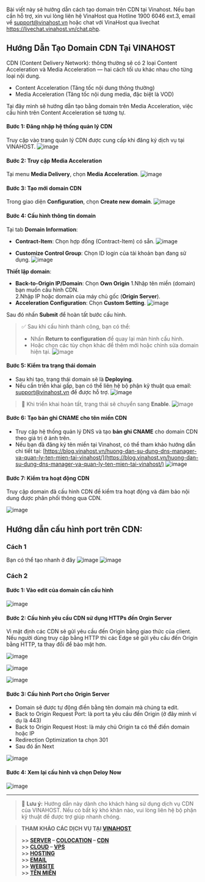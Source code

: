 Bài viết này sẽ hướng dẫn cách tạo domain trên CDN tại Vinahost. Nếu bạn cần hỗ trợ, xin vui lòng liên hệ VinaHost qua Hotline 1900 6046 ext.3, email về support@vinahost.vn hoặc chat với VinaHost qua livechat https://livechat.vinahost.vn/chat.php.
## Hướng Dẫn Tạo Domain CDN Tại VINAHOST
CDN (Content Delivery Network): thông thường sẽ có 2 loại Content Acceleration và Media Acceleration — hai cách tối ưu khác nhau cho từng loại nội dung.  
- Content Acceleration (Tăng tốc nội dung thông thường)  
-  Media Acceleration (Tăng tốc nội dung media, đặc biệt là VOD)
  
Tại đây mình sẽ hướng dẫn tạo bằng domain trên Media Acceleration, việc cấu hình trên Content Acceleration sẽ tương tự.
#### Bước 1: Đăng nhập hệ thống quản lý CDN
Truy cập vào trang quản lý CDN được cung cấp khi đăng ký dịch vụ tại VINAHOST.
![image](https://github.com/user-attachments/assets/73d11ae4-2657-4fd2-acbe-5b45899cc285)

#### Bước 2: Truy cập Media Acceleration
Tại menu **Media Delivery**, chọn **Media Acceleration**.
![image](https://github.com/user-attachments/assets/54f5396e-62a0-422c-9d1b-46d9968cef9e)

#### Bước 3: Tạo mới domain CDN
Trong giao diện **Configuration**, chọn **Create new domain**.
![image](https://github.com/user-attachments/assets/0efe54bf-cb58-4019-b47c-54a44c71d60a)

#### Bước 4: Cấu hình thông tin domain

Tại tab **Domain Information**:

- **Contract-Item**: Chọn hợp đồng (Contract-Item) có sẵn.
![image](https://github.com/user-attachments/assets/64fae013-f049-45ab-9c59-2ec97aea95a5)

- **Customize Control Group**: Chọn ID login của tài khoản bạn đang sử dụng.
![image](https://github.com/user-attachments/assets/1b8b6152-7042-4057-9357-c9943145d4a7)

**Thiết lập domain**:
- **Back-to-Origin IP/Domain**: Chọn **Own Origin**
  1.Nhập tên miền (domain) bạn muốn cấu hình CDN.  
  2.Nhập IP hoặc domain của máy chủ gốc (**Origin Server**).
- **Acceleration Configuration**: Chọn **Custom Setting**.
![image](https://github.com/user-attachments/assets/fbf05e67-7659-4741-a1ec-4cee45eaa3b5)


Sau đó nhấn **Submit** để hoàn tất bước cấu hình.

> ✅ Sau khi cấu hình thành công, bạn có thể:
> - Nhấn **Return to configuration** để quay lại màn hình cấu hình.
> - Hoặc chọn các tùy chọn khác để thêm mới hoặc chỉnh sửa domain hiện tại.
![image](https://github.com/user-attachments/assets/269bfb6c-acef-4aa6-9e5a-2ff567ecf1c5)


#### Bước 5: Kiểm tra trạng thái domain

- Sau khi tạo, trạng thái domain sẽ là **Deploying**.
- Nếu cần triển khai gấp, bạn có thể liên hệ bộ phận kỹ thuật qua email: [support@vinahost.vn](mailto:support@vinahost.vn) để được hỗ trợ.
![image](https://github.com/user-attachments/assets/83eb8b8a-10ca-4d08-8516-cf5a5d5d1a2d)


> 🔄 Khi triển khai hoàn tất, trạng thái sẽ chuyển sang **Enable**.
![image](https://github.com/user-attachments/assets/f3c22088-19dd-497c-a4cc-406faf3f005b)

#### Bước 6: Tạo bản ghi CNAME cho tên miền CDN

- Truy cập hệ thống quản lý DNS và tạo **bản ghi CNAME** cho domain CDN theo giá trị ở ảnh trên.
- Nếu bạn đã đăng ký tên miền tại Vinahost, có thể tham khảo hướng dẫn chi tiết tại:
  [https://blog.vinahost.vn/huong-dan-su-dung-dns-manager-va-quan-ly-ten-mien-tai-vinahost/](https://blog.vinahost.vn/huong-dan-su-dung-dns-manager-va-quan-ly-ten-mien-tai-vinahost/)
![image](https://github.com/user-attachments/assets/03bd506e-f254-4bd6-a4e4-d8942782be0d)

#### Bước 7: Kiểm tra hoạt động CDN

Truy cập domain đã cấu hình CDN để kiểm tra hoạt động và đảm bảo nội dung được phân phối thông qua CDN.

![image](https://github.com/user-attachments/assets/7b468a81-f458-4bc1-aece-709b2368f939)

## Hướng dẫn cấu hình port trên CDN:
### Cách 1 
Bạn có thể tạo nhanh ở đây 
![image](https://github.com/user-attachments/assets/070b829d-5759-4ac4-bbf9-31b7093c7691)
![image](https://github.com/user-attachments/assets/f8fab0dc-3f67-490e-b61b-e853a4db78f5)

### Cách 2 
#### Bước 1: Vào edit của domain cần cấu hình

![image](https://github.com/user-attachments/assets/f77bb513-fca0-43fa-983e-f519064c3ca9)


#### Bước 2: Cấu hình yêu cầu CDN sử dụng HTTPs đến Orgin Server
Vì mặt định các CDN sẽ gửi yêu cầu đến Origin bằng giao thức của client.  
Nếu người dùng truy cập bằng HTTP thì các Edge sẽ gửi yêu cầu đến Origin bằng HTTP, ta thay đổi để bảo mật hơn.  

![image](https://github.com/user-attachments/assets/3e91ff1b-998a-4605-b0f4-9621703547eb)

![image](https://github.com/user-attachments/assets/ab300629-c41f-4b8a-aafc-ffaf56cd27f3)

![image](https://github.com/user-attachments/assets/4f599ab1-47bf-4bac-954b-97c5a0bee86b)

#### Bước 3: Cấu hình Port cho Origin Server
- Domain sẽ được tự động điền bằng tên domain mà chúng ta edit.
- Back to Origin Request Port: là port ta yêu cầu đến Origin (ở đây mình ví dụ là 443)
- Back to Origin Request Host: là máy chủ Origin ta có thể điền domain hoặc IP
- Redirection Optimization ta chọn 301 
- Sau đó ấn Next 

![image](https://github.com/user-attachments/assets/e777ee00-9104-4eea-846c-f57838187b87)

#### Bước 4: Xem lại cấu hình và chọn Deloy Now
![image](https://github.com/user-attachments/assets/197b3289-ef4c-4f9f-a7f8-08920a795366)



---

> 📝 **Lưu ý:** Hướng dẫn này dành cho khách hàng sử dụng dịch vụ CDN của VINAHOST. Nếu có bất kỳ khó khăn nào, vui lòng liên hệ bộ phận kỹ thuật để được trợ giúp nhanh chóng.


> **THAM KHẢO CÁC DỊCH VỤ TẠI [VINAHOST](https://vinahost.vn/)**
>
> **\>> [SERVER](https://vinahost.vn/thue-may-chu-rieng/) – [COLOCATION](https://vinahost.vn/colocation.html) – [CDN](https://vinahost.vn/dich-vu-cdn-chuyen-nghiep)**<br>
> **\>> [CLOUD](https://vinahost.vn/cloud-server-gia-re/) – [VPS](https://vinahost.vn/vps-ssd-chuyen-nghiep/)**<br>
> **\>> [HOSTING](https://vinahost.vn/wordpress-hosting)**<br>
> **\>> [EMAIL](https://vinahost.vn/email-hosting)**<br>
> **\>> [WEBSITE](http://vinawebsite.vn/)**<br>
> **\>> [TÊN MIỀN](https://vinahost.vn/ten-mien-gia-re/)**
